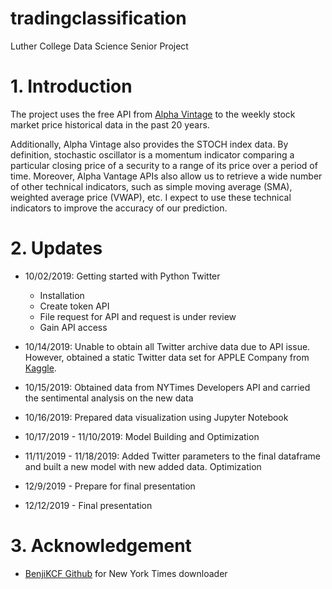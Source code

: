 # tradingclassification
Luther College Data Science Senior Project

# 1. Introduction
The project uses the free API from [Alpha Vintage](https://www.alphavantage.co) to the weekly stock market price historical data in the past 20 years.

Additionally, Alpha Vintage also provides the STOCH index data. By definition, stochastic oscillator is a momentum indicator comparing a particular closing price of a security to a range of its price over a period of time. Moreover, Alpha Vantage APIs also allow us to retrieve a wide number of other technical indicators, such as simple moving average (SMA), weighted average price (VWAP), etc. I expect to use these technical indicators to improve the accuracy of our prediction.

# 2. Updates

- 10/02/2019: Getting started with Python Twitter
    * Installation
    * Create token API
    * File request for API and request is under review
    * Gain API access

- 10/14/2019: Unable to obtain all Twitter archive data due to API issue. However, obtained a static Twitter data set for APPLE Company from [Kaggle](https://www.kaggle.com/nadun94/twitter-sentiments-aapl-stock).

- 10/15/2019: Obtained data from NYTimes Developers API and carried the sentimental analysis on the new data

- 10/16/2019: Prepared data visualization using Jupyter Notebook

- 10/17/2019 - 11/10/2019: Model Building and Optimization

- 11/11/2019 - 11/18/2019: Added Twitter parameters to the final dataframe and built a new model with new added data. Optimization

- 12/9/2019 - Prepare for final presentation

- 12/12/2019 - Final presentation

# 3. Acknowledgement

- [BenjiKCF Github](https://github.com/BenjiKCF/Neural-Net-with-Financial-Time-Series-Data/blob/master/1.%20NY_Times_downloader.ipynb) for New York Times downloader

